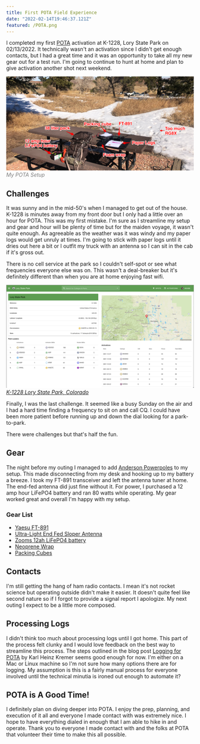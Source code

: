 ```yaml
---
title: First POTA Field Experience
date: "2022-02-14T19:46:37.121Z"
featured: /POTA.png
---
```

 
<!-- Getting Started Series                                  
:---------------------------------------
[Get On The Air](./get-on-the-air)
[Radios](./radios)
[Antennas](./antennas)
[Operating](./operating) -->
 
I completed my first [POTA](https://parksontheair.com/) activation at K-1228, Lory State Park on 02/13/2022. It technically wasn't an activation since I didn't get enough contacts, but I had a great time and it was an opportunity to take all my new gear out for a test run. I'm going to continue to hunt at home and plan to give activation another shot next weekend.

![My POTA Setup](./POTA.png)
<span style="color:gray">*My POTA Setup*</span>

## Challenges
It was sunny and in the mid-50's when I managed to get out of the house. K-1228 is minutes away from my front door but I only had a little over an hour for POTA. This was my first mistake. I'm sure as I streamline my setup and gear and hour will be plenty of time but for the maiden voyage, it wasn't quite enough. As agreeable as the weather was it was windy and my paper logs would get unruly at times. I'm going to stick with paper logs until it dries out here a bit or I outfit my truck with an antenna so I can sit in the cab if it's gross out.

There is no cell service at the park so I couldn't self-spot or see what frequencies everyone else was on. This wasn't a deal-breaker but it's definitely different than when you are at home enjoying fast wifi.

![K-1228](./K-1228.png)
<span style="color:gray">*[K-1228 Lory State Park, Colorado](https://pota.app/#/park/K-1228)*</span>

Finally, I was the last challenge. It seemed like a busy Sunday on the air and I had a hard time finding a frequency to sit on and call CQ. I could have been more patient before running up and down the dial looking for a park-to-park.

There were challenges but that's half the fun.
## Gear
The night before my outing I managed to add [Anderson Powerpoles](./powerpoles/) to my setup. This made disconnecting from my desk and hooking up to my battery a breeze. I took my FT-891 transceiver and left the antenna tuner at home. The end-fed antenna did just fine without it. For power, I purchased a 12 amp hour LiFePO4 battery and ran 80 watts while operating. My gear worked great and overall I'm happy with my setup.

### Gear List
- [Yaesu FT-891](https://www.dxengineering.com/parts/ysu-ft-891)
- [Ultra-Light End Fed Sloper Antenna](https://ka6ete.com/ulwefs)
- [Zooms 12ah LiFePO4 battery](https://www.amazon.com/gp/product/B09B7H7RYR/ref=ppx_yo_dt_b_asin_title_o05_s00?ie=UTF8&th=1)
- [Neoprene Wrap](https://www.amazon.com/gp/product/B072KLRR8X/ref=ppx_yo_dt_b_asin_image_o04_s01?ie=UTF8&th=1)
- [Packing Cubes](https://www.walmart.com/ip/Protege-Organizing-Packing-Cube-Set-Charcoal-3-Pieces/143088835)

## Contacts
I'm still getting the hang of ham radio contacts. I mean it's not rocket science but operating outside didn't make it easier. It doesn't quite feel like second nature so if I forgot to provide a signal report I apologize. My next outing I expect to be a little more composed.

## Processing Logs
I didn't think too much about processing logs until I got home. This part of the process felt clunky and I would love feedback on the best way to streamline this process. The steps outlined in the blog post [Logging for POTA](https://www.khk.net/wordpress/2020/01/02/logging-for-pota/) by Karl Heinz Kremer seems good enough for now. I'm either on a Mac or Linux machine so I'm not sure how many options there are for logging. My assumption is this is a fairly manual process for everyone involved until the technical minutia is ironed out enough to automate it?

## POTA is A Good Time!
I definitely plan on diving deeper into POTA. I enjoy the prep, planning, and execution of it all and everyone I made contact with was extremely nice. I hope to have everything dialed in enough that I am able to hike in and operate. Thank you to everyone I made contact with and the folks at POTA that volunteer their time to make this all possible. 